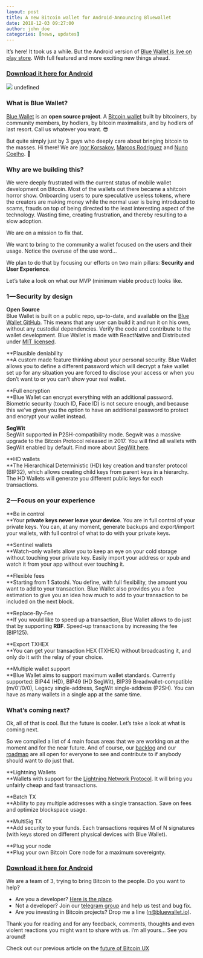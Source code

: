 ```yaml
---
layout: post
title: A new Bitcoin wallet for Android-Announcing Bluewallet
date: 2018-12-03 09:27:00
author: john_doe
categories: [news, updates]
---
```


It’s here! It took us a while. But the Android version of [Blue Wallet is live on play store](https://play.google.com/store/apps/details?id=io.bluewallet.bluewallet). With full featured and more exciting new things ahead.

### [Download it here for Android](https://play.google.com/store/apps/details?id=io.bluewallet.bluewallet)

![](..../_posts/img/1____srLIaM0M9aEFIoIdCjsEw.png)
undefined

### **What is Blue Wallet?**

[Blue Wallet](https://bluewallet.io/) is an **open source project**. A [Bitcoin wallet](https://bluewallet.io/) built by bitcoiners, by community members, by hodlers, by bitcoin maximalists, and by hodlers of last resort. Call us whatever you want. 😎

But quite simply just by 3 guys who deeply care about bringing bitcoin to the masses. Hi there! We are [Igor Korsakov](https://twitter.com/overtorment), [Marcos Rodriguez](https://twitter.com/marcosrdz) and [Nuno Coelho](https://twitter.com/nvcoelho). 👋

### **Why are we building this?**

We were deeply frustrated with the current status of mobile wallet development on Bitcoin. Most of the wallets out there became a shitcoin horror show. Onboarding users to pure speculative useless tokens, where the creators are making money while the normal user is being introduced to scams, frauds on top of being directed to the least interesting aspect of the technology. Wasting time, creating frustration, and thereby resulting to a slow adoption.

We are on a mission to fix that.

We want to bring to the community a wallet focused on the users and their usage. Notice the overuse of the use word…

We plan to do that by focusing our efforts on two main pillars: **Security and User Experience**.

Let’s take a look on what our MVP (minimum viable product) looks like.

### 1 — Security by design

**Open Source**  
Blue Wallet is built on a public repo, up-to-date, and available on the [Blue Wallet GitHub](https://github.com/BlueWallet/BlueWallet). This means that any user can build it and run it on his own, without any custodial dependencies. Verify the code and contribute to the wallet development. Blue Wallet is made with ReactNative and Distributed under [MIT licensed](https://opensource.org/licenses/MIT).

**Plausible deniability  
**A custom made feature thinking about your personal security. Blue Wallet allows you to define a different password which will decrypt a fake wallet set up for any situation you are forced to disclose your access or when you don’t want to or you can’t show your real wallet.

**Full encryption  
**Blue Wallet can encrypt everything with an additional password. Biometric security (touch ID, Face ID) is not secure enough, and because this we’ve given you the option to have an additional password to protect and encrypt your wallet instead.

**SegWit**  
SegWit supported in P2SH-compatibility mode. Segwit was a massive upgrade to the Bitcoin Protocol released in 2017. You will find all wallets with SegWit enabled by default. Find more about [SegWit here](https://segwit.org/).

**HD wallets  
**The Hierarchical Deterministic (HD) key creation and transfer protocol (BIP32), which allows creating child keys from parent keys in a hierarchy. The HD Wallets will generate you different public keys for each transactions.

### 2 — Focus on your experience

**Be in control  
**Your **private keys never leave your device**. You are in full control of your private keys. You can, at any moment, generate backups and export/import your wallets, with full control of what to do with your private keys.

**Sentinel wallets  
**Watch-only wallets allow you to keep an eye on your cold storage without touching your private key. Easily import your address or xpub and watch it from your app without ever touching it.

**Flexible fees  
**Starting from 1 Satoshi. You define, with full flexibility, the amount you want to add to your transaction. Blue Wallet also provides you a fee estimation to give you an idea how much to add to your transaction to be included on the next block.

**Replace-By-Fee  
**If you would like to speed up a transaction, Blue Wallet allows to do just that by supporting **RBF**. Speed-up transactions by increasing the fee (BIP125).

**Export TXHEX  
**You can get your transaction HEX (TXHEX) without broadcasting it, and only do it with the relay of your choice.

**Multiple wallet support  
**Blue Wallet aims to support maximum wallet standards. Currently supported: BIP44 (HD), BIP49 (HD SegWit), BIP39 Breadwallet-compatible (m/0'/0/0), Legacy single-address, SegWit single-address (P2SH). You can have as many wallets in a single app at the same time.

### What’s coming next?

Ok, all of that is cool. But the future is cooler. Let’s take a look at what is coming next.

So we compiled a list of 4 main focus areas that we are working on at the moment and for the near future. And of course, our [backlog](https://github.com/BlueWallet/BlueWallet/projects/1) and our [roadmap](https://github.com/BlueWallet/BlueWallet/projects/2) are all open for everyone to see and contribute to if anybody should want to do just that.

**Lightning Wallets  
**Wallets with support for the [Lightning Network Protocol](https://lightning.network/). It will bring you unfairly cheap and fast transactions.

**Batch TX  
**Ability to pay multiple addresses with a single transaction. Save on fees and optimize blockspace usage.

**MultiSig TX  
**Add security to your funds. Each transactions requires M of N signatures (with keys stored on different physical devices with Blue Wallet).

**Plug your node  
**Plug your own Bitcoin Core node for a maximum sovereignty.

### [Download it here for Android](https://play.google.com/store/apps/details?id=io.bluewallet.bluewallet)

We are a team of 3, trying to bring Bitcoin to the people. Do you want to help?

*   Are you a developer? [Here is the place](https://github.com/BlueWallet/BlueWallet).
*   Not a developer? Join our [telegram group](https://t.me/bluewallet) and help us test and bug fix.
*   Are you investing in Bitcoin projects? Drop me a line (n@bluewallet.io).

Thank you for reading and for any feedback, comments, thoughts and even violent reactions you might want to share with us. I’m all yours… See you around!

Check out our previous article on the [future of Bitcoin UX](https://medium.com/bluewallet/a-glimpse-on-the-future-of-bitcoin-ux-4129cca9ece6)